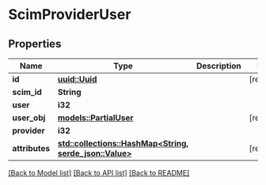 # ScimProviderUser

## Properties

Name | Type | Description | Notes
------------ | ------------- | ------------- | -------------
**id** | [**uuid::Uuid**](uuid::Uuid.md) |  | [readonly]
**scim_id** | **String** |  | 
**user** | **i32** |  | 
**user_obj** | [**models::PartialUser**](PartialUser.md) |  | [readonly]
**provider** | **i32** |  | 
**attributes** | [**std::collections::HashMap<String, serde_json::Value>**](serde_json::Value.md) |  | [readonly]

[[Back to Model list]](../README.md#documentation-for-models) [[Back to API list]](../README.md#documentation-for-api-endpoints) [[Back to README]](../README.md)


